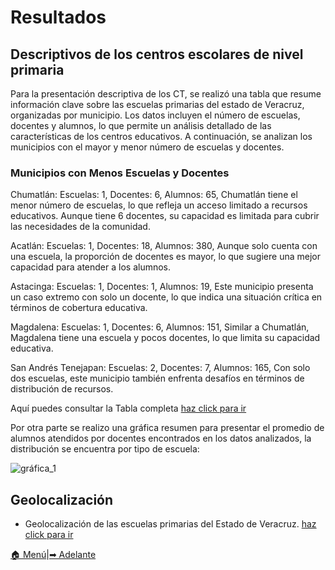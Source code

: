 # Resultados
## Descriptivos de los centros escolares de nivel primaria
Para la presentación descriptiva de los CT, se realizó una tabla que resume información clave sobre las escuelas primarias del estado de Veracruz, organizadas por municipio. Los datos incluyen el número de escuelas, docentes y alumnos, lo que permite un análisis detallado de las características de los centros educativos. A continuación, se analizan los municipios con el mayor y menor número de escuelas y docentes.

### Municipios con Menos Escuelas y Docentes
Chumatlán:
Escuelas: 1,
Docentes: 6,
Alumnos: 65,
Chumatlán tiene el menor número de escuelas, lo que refleja un acceso limitado a recursos educativos. Aunque tiene 6 docentes, su capacidad es limitada para cubrir las necesidades de la comunidad.

Acatlán:
Escuelas: 1,
Docentes: 18,
Alumnos: 380,
Aunque solo cuenta con una escuela, la proporción de docentes es mayor, lo que sugiere una mejor capacidad para atender a los alumnos.

Astacinga:
Escuelas: 1,
Docentes: 1,
Alumnos: 19,
Este municipio presenta un caso extremo con solo un docente, lo que indica una situación crítica en términos de cobertura educativa.

Magdalena:
Escuelas: 1,
Docentes: 6,
Alumnos: 151,
Similar a Chumatlán, Magdalena tiene una escuela y pocos docentes, lo que limita su capacidad educativa.

San Andrés Tenejapan:
Escuelas: 2,
Docentes: 7,
Alumnos: 165,
Con solo dos escuelas, este municipio también enfrenta desafíos en términos de distribución de recursos.

Aquí puedes consultar la Tabla completa [haz click para ir](https://jlso1o.github.io/datascience/proyectocd/tabla_escuelas_por_municipio)

Por otra parte se realizo una gráfica resumen para presentar el promedio de alumnos atendidos por docentes encontrados en los datos analizados, la distribución se encuentra por tipo de escuela:

![gráfica_1](https://jlso1o.github.io/datascience/proyectocd/images/alumnos_por_docente.png)


## Geolocalización
- Geolocalización de las escuelas primarias del Estado de Veracruz. [haz click para ir](https://jlso1o.github.io/datascience/proyectocd/mapa_geoposicion_cluster.html)

[🏠 Menú](README.md)|[➡ Adelante](conclusiones.md)
